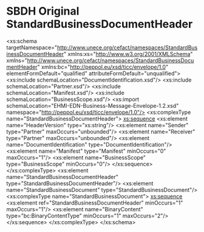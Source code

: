 # SBDH Original StandardBusinessDocumentHeader

<?xml version="1.0"?>
<xs:schema targetNamespace="http://www.unece.org/cefact/namespaces/StandardBusinessDocumentHeader" xmlns:xs="http://www.w3.org/2001/XMLSchema" xmlns="http://www.unece.org/cefact/namespaces/StandardBusinessDocumentHeader" xmlns:bc="http://peppol.eu/xsd/ticc/envelope/1.0" elementFormDefault="qualified" attributeFormDefault="unqualified">
	<xs:include schemaLocation="DocumentIdentification.xsd"/>
	<xs:include schemaLocation="Partner.xsd"/>
	<xs:include schemaLocation="Manifest.xsd"/>
	<xs:include schemaLocation="BusinessScope.xsd"/>
	<xs:import schemaLocation="EHMI-EDN-Business-Message-Envelope-1.2.xsd" namespace="http://peppol.eu/xsd/ticc/envelope/1.0"/>
	<xs:complexType name="StandardBusinessDocumentHeader">
		<xs:sequence>
			<xs:element name="HeaderVersion" type="xs:string"/>
			<xs:element name="Sender" type="Partner" maxOccurs="unbounded"/>
			<xs:element name="Receiver" type="Partner" maxOccurs="unbounded"/>
			<xs:element name="DocumentIdentification" type="DocumentIdentification"/>
			<xs:element name="Manifest" type="Manifest" minOccurs="0" maxOccurs="1"/>
			<xs:element name="BusinessScope" type="BusinessScope" minOccurs="0"/>
		</xs:sequence>
	</xs:complexType>
	<xs:element name="StandardBusinessDocumentHeader" type="StandardBusinessDocumentHeader"/>
	<xs:element name="StandardBusinessDocument" type="StandardBusinessDocument"/>
	<xs:complexType name="StandardBusinessDocument">
		<xs:sequence>
			<xs:element ref="StandardBusinessDocumentHeader" minOccurs="1" maxOccurs="1"/>
			<xs:element name="BinaryContent" type="bc:BinaryContentType" minOccurs="1" maxOccurs="2"/>
		</xs:sequence>
	</xs:complexType>
</xs:schema>
